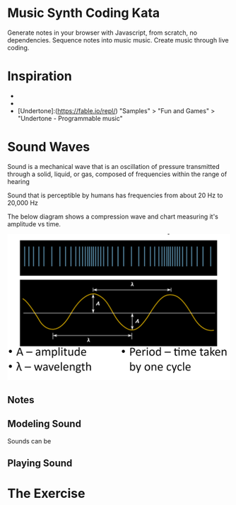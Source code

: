 # Music Synth Coding Kata

Generate notes in your browser with Javascript, from scratch, no dependencies. Sequence 
notes into music music. Create music through live coding.

# Inspiration

* [Overtone]:(https://overtone.github.io/)
* [SonicPi]:(https://sonic-pi.net/)
* [Undertone]:(https://fable.io/repl/) "Samples" > "Fun and Games" > "Undertone - Programmable music"

# Sound Waves

Sound is a mechanical wave that is an oscillation of pressure transmitted through a solid, liquid, or gas, composed of frequencies within the range of hearing

Sound that is perceptible by humans has frequencies from about 20 Hz to 20,000 Hz

The below diagram shows a compression wave and chart measuring it's amplitude vs time.

![sound waves](img/sounds-waves.png)

## Notes


## Modeling Sound

Sounds can be 

## Playing Sound

# The Exercise 